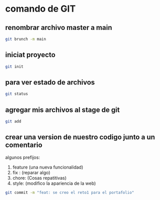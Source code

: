 # comando de GIT

## renombrar archivo master a main

```bash
git brunch -m main 
```

## iniciat proyecto 


```bash
git init
```

## para ver estado de archivos

```bash
git status
```

## agregar mis archivos al stage de git

```bash
git add
```
## crear una version de nuestro codigo junto a un comentario

algunos prefijos:

1. feature (una nueva funcionalidad)
2. fix : (reparar algo)
3. chore: (Cosas repatitivas)
4. style: (modifico la apariencia de la web)

```bash
git commit -m "feat: se creo el reto1 para el portafolio"
```
